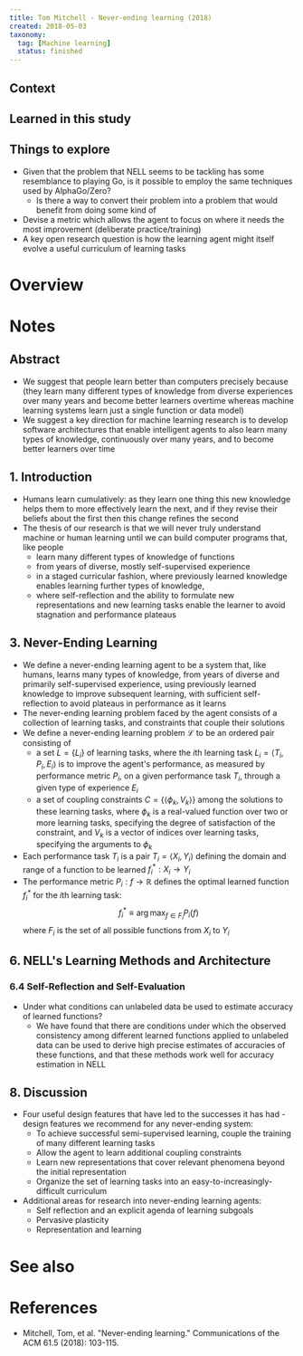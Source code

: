 ```yaml
---
title: Tom Mitchell - Never-ending learning (2018)
created: 2018-05-03
taxonomy:
  tag: [Machine learning]
  status: finished
---
```


## Context

## Learned in this study

## Things to explore
* Given that the problem that NELL seems to be tackling has some resemblance to playing Go, is it possible to employ the same techniques used by AlphaGo/Zero?
	* Is there a way to convert their problem into a problem that would benefit from doing some kind of
* Devise a metric which allows the agent to focus on where it needs the most improvement (deliberate practice/training)
* A key open research question is how the learning agent might itself evolve a useful curriculum of learning tasks

# Overview

# Notes
## Abstract
* We suggest that people learn better than computers precisely because (they learn many different types of knowledge from diverse experiences over many years and become better learners overtime whereas machine learning systems learn just a single function or data model)
* We suggest a key direction for machine learning research is to develop software architectures that enable intelligent agents to also learn many types of knowledge, continuously over many years, and to become better learners over time

## 1. Introduction
* Humans learn cumulatively: as they learn one thing this new knowledge helps them to more effectively learn the next, and if they revise their beliefs about the first then this change refines the second
* The thesis of our research is that we will never truly understand machine or human learning until we can build computer programs that, like people
	* learn many different types of knowledge of functions
	* from years of diverse, mostly self-supervised experience
	* in a staged curricular fashion, where previously learned knowledge enables learning further types of knowledge,
	* where self-reflection and the ability to formulate new representations and new learning tasks enable the learner to avoid stagnation and performance plateaus

## 3. Never-Ending Learning
* We define a never-ending learning agent to be a system that, like humans, learns many types of knowledge, from years of diverse and primarily self-supervised experience, using previously learned knowledge to improve subsequent learning, with sufficient self-reflection to avoid plateaus in performance as it learns
* The never-ending learning problem faced by the agent consists of a collection of learning tasks, and constraints that couple their solutions
* We define a never-ending learning problem $\mathcal{L}$ to be an ordered pair consisting of
	* a set $L = \{L_i\}$ of learning tasks, where the $i$th learning task $L_i = \langle T_i, P_i, E_i \rangle$ is to improve the agent's performance, as measured by performance metric $P_i$, on a given performance task $T_i$, through a given type of experience $E_i$
	* a set of coupling constraints $C = \{\langle \phi_k, V_k \rangle\}$ among the solutions to these learning tasks, where $\phi_k$ is a real-valued function over two or more learning tasks, specifying the degree of satisfaction of the constraint, and $V_k$ is a vector of indices over learning tasks, specifying the arguments to $\phi_k$
* Each performance task $T_i$ is a pair $T_i = \langle X_i, Y_i \rangle$ defining the domain and range of a function to be learned $f_i^*: X_i \rightarrow Y_i$
* The performance metric $P_i: f \rightarrow \mathbb{R}$ defines the optimal learned function $f_i^*$ for the $i$th learning task:
$$
f_i^* \equiv \arg\max_{f \in F_i} P_i(f)
$$
where $F_i$ is the set of all possible functions from $X_i$ to $Y_i$

## 6. NELL's Learning Methods and Architecture
### 6.4 Self-Reflection and Self-Evaluation
* Under what conditions can unlabeled data be used to estimate accuracy of learned functions?
	* We have found that there are conditions under which the observed consistency among different learned functions applied to unlabeled data can be used to derive high precise estimates of accuracies of these functions, and that these methods work well for accuracy estimation in NELL

## 8. Discussion
* Four useful design features that have led to the successes it has had - design features we recommend for any never-ending system:
	* To achieve successful semi-supervised learning, couple the training of many different learning tasks
	* Allow the agent to learn additional coupling constraints
	* Learn new representations that cover relevant phenomena beyond the initial representation
	* Organize the set of learning tasks into an easy-to-increasingly-difficult curriculum
* Additional areas for research into never-ending learning agents:
	* Self reflection and an explicit agenda of learning subgoals
	* Pervasive plasticity
	* Representation and learning

# See also

# References
* Mitchell, Tom, et al. "Never-ending learning." Communications of the ACM 61.5 (2018): 103-115.
